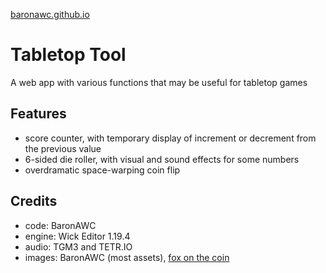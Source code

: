 [baronawc.github.io](baronawc.github.io)

# Tabletop Tool
A web app with various functions that may be useful for tabletop games

## Features
* score counter, with temporary display of increment or decrement from the previous value
* 6-sided die roller, with visual and sound effects for some numbers
* overdramatic space-warping coin flip

## Credits
* code: BaronAWC
* engine: Wick Editor 1.19.4
* audio: TGM3 and TETR.IO
* images: BaronAWC (most assets), [fox on the coin](https://www.youtube.com/watch?v=kYYcbq6aZvA)
